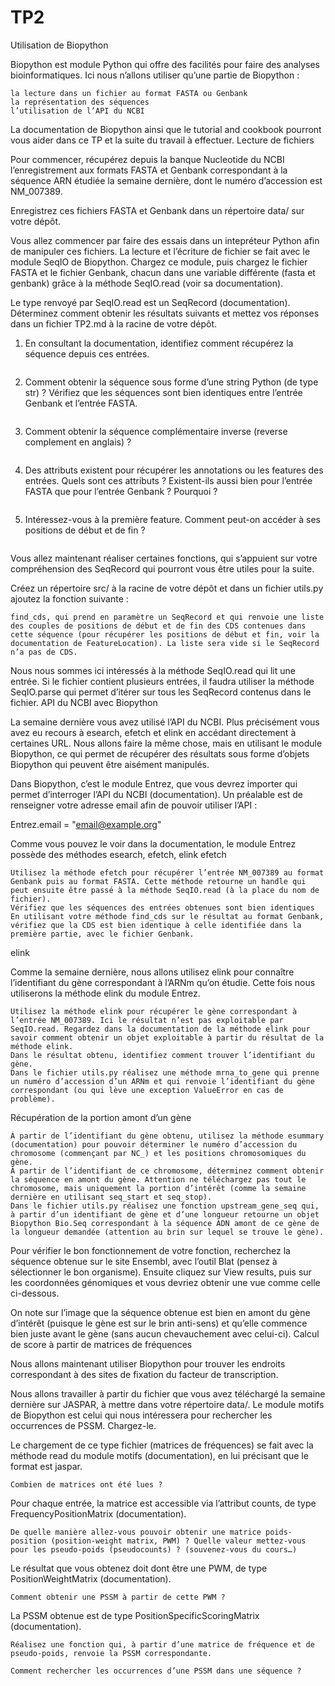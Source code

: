 # TP2

Utilisation de Biopython

Biopython est module Python qui offre des facilités pour faire des analyses bioinformatiques. Ici nous n’allons utiliser qu’une partie de Biopython :

    la lecture dans un fichier au format FASTA ou Genbank
    la représentation des séquences
    l’utilisation de l’API du NCBI

La documentation de Biopython ainsi que le tutorial and cookbook pourront vous aider dans ce TP et la suite du travail à effectuer.
Lecture de fichiers

Pour commencer, récupérez depuis la banque Nucleotide du NCBI l’enregistrement aux formats FASTA et Genbank correspondant à la séquence ARN étudiée la semaine dernière, dont le numéro d’accession est NM_007389.

Enregistrez ces fichiers FASTA et Genbank dans un répertoire data/ sur votre dépôt.

Vous allez commencer par faire des essais dans un intepréteur Python afin de manipuler ces fichiers. La lecture et l’écriture de fichier se fait avec le module SeqIO de Biopython. Chargez ce module, puis chargez le fichier FASTA et le fichier Genbank, chacun dans une variable différente (fasta et genbank) grâce à la méthode SeqIO.read (voir sa documentation).

Le type renvoyé par SeqIO.read est un SeqRecord (documentation). Déterminez comment obtenir les résultats suivants et mettez vos réponses dans un fichier TP2.md à la racine de votre dépôt.

1.  En consultant la documentation, identifiez comment récupérez la séquence depuis ces entrées.
```

```
2.  Comment obtenir la séquence sous forme d’une string Python (de type str) ? Vérifiez que les séquences sont bien identiques entre l’entrée Genbank et l’entrée FASTA.
```

```
3.  Comment obtenir la séquence complémentaire inverse (reverse complement en anglais) ?
```

```
4.  Des attributs existent pour récupérer les annotations ou les features des entrées. Quels sont ces attributs ? Existent-ils aussi bien pour l’entrée FASTA que pour l’entrée Genbank ? Pourquoi ?
```

```
5.  Intéressez-vous à la première feature. Comment peut-on accéder à ses positions de début et de fin ?
```

```
Vous allez maintenant réaliser certaines fonctions, qui s’appuient sur votre compréhension des SeqRecord qui pourront vous être utiles pour la suite.

Créez un répertoire src/ à la racine de votre dépôt et dans un fichier utils.py ajoutez la fonction suivante :

    find_cds, qui prend en paramètre un SeqRecord et qui renvoie une liste des couples de positions de début et de fin des CDS contenues dans cette séquence (pour récupérer les positions de début et fin, voir la documentation de FeatureLocation). La liste sera vide si le SeqRecord n’a pas de CDS.

Nous nous sommes ici intéressés à la méthode SeqIO.read qui lit une entrée. Si le fichier contient plusieurs entrées, il faudra utiliser la méthode SeqIO.parse qui permet d’itérer sur tous les SeqRecord contenus dans le fichier.
API du NCBI avec Biopython

La semaine dernière vous avez utilisé l’API du NCBI. Plus précisément vous avez eu recours à esearch, efetch et elink en accédant directement à certaines URL. Nous allons faire la même chose, mais en utilisant le module Biopython, ce qui permet de récupérer des résultats sous forme d’objets Biopython qui peuvent être aisément manipulés.

Dans Biopython, c’est le module Entrez, que vous devrez importer qui permet d’interroger l’API du NCBI (documentation). Un préalable est de renseigner votre adresse email afin de pouvoir utiliser l’API :

Entrez.email = "email@example.org"

Comme vous pouvez le voir dans la documentation, le module Entrez possède des méthodes esearch, efetch, elink
efetch

    Utilisez la méthode efetch pour récupérer l’entrée NM_007389 au format Genbank puis au format FASTA. Cette méthode retourne un handle qui peut ensuite être passé à la méthode SeqIO.read (à la place du nom de fichier).
    Vérifiez que les séquences des entrées obtenues sont bien identiques
    En utilisant votre méthode find_cds sur le résultat au format Genbank, vérifiez que la CDS est bien identique à celle identifiée dans la première partie, avec le fichier Genbank.

elink

Comme la semaine dernière, nous allons utilisez elink pour connaître l’identifiant du gène correspondant à l’ARNm qu’on étudie. Cette fois nous utiliserons la méthode elink du module Entrez.

    Utilisez la méthode elink pour récupérer le gène correspondant à l’entrée NM_007389. Ici le résultat n’est pas exploitable par SeqIO.read. Regardez dans la documentation de la méthode elink pour savoir comment obtenir un objet exploitable à partir du résultat de la méthode elink.
    Dans le résultat obtenu, identifiez comment trouver l’identifiant du gène.
    Dans le fichier utils.py réalisez une méthode mrna_to_gene qui prenne un numéro d’accession d’un ARNm et qui renvoie l’identifiant du gène correspondant (ou qui lève une exception ValueError en cas de problème).

Récupération de la portion amont d’un gène

    À partir de l’identifiant du gène obtenu, utilisez la méthode esummary (documentation) pour pouvoir déterminer le numéro d’accession du chromosome (commençant par NC_) et les positions chromosomiques du gène.
    À partir de l’identifiant de ce chromosome, déterminez comment obtenir la séquence en amont du gène. Attention ne téléchargez pas tout le chromosome, mais uniquement la portion d’intérêt (comme la semaine dernière en utilisant seq_start et seq_stop).
    Dans le fichier utils.py réalisez une fonction upstream_gene_seq qui, à partir d’un identifiant de gène et d’une longueur retourne un objet Biopython Bio.Seq correspondant à la séquence ADN amont de ce gène de la longueur demandée (attention au brin sur lequel se trouve le gène).

Pour vérifier le bon fonctionnement de votre fonction, recherchez la séquence obtenue sur le site Ensembl, avec l’outil Blat (pensez à sélectionner le bon organisme). Ensuite cliquez sur View results, puis sur les coordonnées génomiques et vous devriez obtenir une vue comme celle ci-dessous.

On note sur l’image que la séquence obtenue est bien en amont du gène d’intérêt (puisque le gène est sur le brin anti-sens) et qu’elle commence bien juste avant le gène (sans aucun chevauchement avec celui-ci).
Calcul de score à partir de matrices de fréquences

Nous allons maintenant utiliser Biopython pour trouver les endroits correspondant à des sites de fixation du facteur de transcription.

Nous allons travailler à partir du fichier que vous avez téléchargé la semaine dernière sur JASPAR, à mettre dans votre répertoire data/. Le module motifs de Biopython est celui qui nous intéressera pour rechercher les occurrences de PSSM. Chargez-le.

Le chargement de ce type fichier (matrices de fréquences) se fait avec la méthode read du module motifs (documentation), en lui précisant que le format est jaspar.

    Combien de matrices ont été lues ?

Pour chaque entrée, la matrice est accessible via l’attribut counts, de type FrequencyPositionMatrix (documentation).

    De quelle manière allez-vous pouvoir obtenir une matrice poids-position (position-weight matrix, PWM) ? Quelle valeur mettez-vous pour les pseudo-poids (pseudocounts) ? (souvenez-vous du cours…)

Le résultat que vous obtenez doit dont être une PWM, de type PositionWeightMatrix (documentation).

    Comment obtenir une PSSM à partir de cette PWM ?

La PSSM obtenue est de type PositionSpecificScoringMatrix (documentation).

    Réalisez une fonction qui, à partir d’une matrice de fréquence et de pseudo-poids, renvoie la PSSM correspondante.

    Comment rechercher les occurrences d’une PSSM dans une séquence ?


